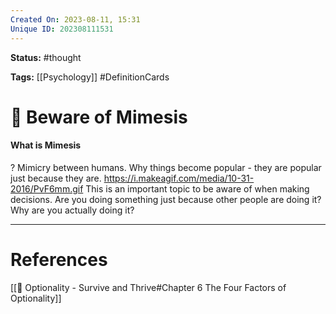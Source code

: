 ```yaml
---
Created On: 2023-08-11, 15:31
Unique ID: 202308111531
---
```

**Status:** #thought 

**Tags:**  [[Psychology]] #DefinitionCards 

# 🍾 Beware of Mimesis

#### What is Mimesis
?
Mimicry between humans. Why things become popular - they are popular just because they are. 
https://i.makeagif.com/media/10-31-2016/PvF6mm.gif
This is an important topic to be aware of when making decisions. Are you doing something just because other people are doing it? Why are you actually doing it?
<!--SR:!2025-07-07,357,230-->




---
# References
[[📗 Optionality - Survive and Thrive#Chapter 6 The Four Factors of Optionality]]